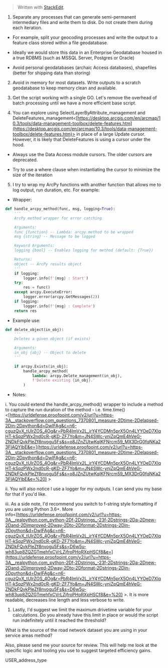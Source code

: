 > Written with [StackEdit](https://stackedit.io/).



1. Separate any processes that can generate semi-permanent intermediary files and write them to disk. Do not create them during each iteration.

* For example, split your geocoding processes and write the output to a feature class stored within a file geodatabase.

* Ideally we would store this data in an Enterprise Geodatabase housed in a true RDBMS (such as MSSQL Server, Postgres or Oracle)

* Avoid personal geodatabases (archaic Access databases), shapefiles (better for shipping data than storing)

2. Avoid in memory for most datasets. Write outputs to a scratch geodatabase to keep memory clean and available.

3. Get the script working with a single GO. Let's remove the overhead of batch processing until we have a more efficient base script.

4. You can explore using SelectLayerByAttribute_management and DeleteFeatures_management<[https://desktop.arcgis.com/en/arcmap/10.3/tools/data-management-toolbox/delete-features.htm](https://desktop.arcgis.com/en/arcmap/10.3/tools/data-management-toolbox/delete-features.htm)> in place of a large Update cursor. However, it is likely that DeleteFeatures is using a cursor under the hood.

* Always use the Data Access module cursors. The older cursors are deprecated.

* Try to use a where clause when instantiating the cursor to minimize the size of the iteration

5. I try to wrap my ArcPy functions with another function that allows me to log output, run duration, etc. For example:

* Wrapper:

```python
def handle_arcpy_method(func, msg, logging=True):
	'''
	ArcPy method wrapper for error catching

	Arguments:
	func {function} -- Lambda: arcpy.method to be wrapped
	msg {string} -- Message to be logged

	Keyword Arguments:
	logging {bool} -- Enables logging for method (default: {True})

	Returns:
	object -- ArcPy results object
	'''
	if logging:
		logger.info(f'{msg} : Start')
	try:
		res = func()
	except arcpy.ExecuteError:
		logger.error(arcpy.GetMessages(2))
	if logging:
		logger.info(f'{msg} : Complete')
	return res
```	

* Example use:

```python
def delete_object(in_obj):
	'''
	Deletes a given object (if exists)

	Arguments:
	in_obj {obj} -- Object to delete
	'''

	if arcpy.Exists(in_obj):
		handle_arcpy_method(
			lambda: arcpy.Delete_management(in_obj),
			f'Delete existing {in_obj}.'
		)
```
* Notes:

i. You could extend the handle_arcpy_method() wrapper to include a method to capture the run duration of the method - i.e. time.time()<[https://urldefense.proofpoint.com/v2/url?u=https-3A__stackoverflow.com_questions_7370801_measure-2Dtime-2Delapsed-2Din-2Dpython&d=DwIFAg&c=n6-cguzQvX_tUIrZOS_4Og&r=PbR4ImVx2L_irY4YCDMn5prX5On4LYYOeD7XlqHT-kSpzPWx2nd0cR-gKD-ZF7Yo&m=JN4SWc-ynjZpQmE4hVeG-ZNDkFQvkPleZf8nvogu5Fs&s=o8JZnZUtwKqIKFNrcm59_MX3DrG0fqNKa23FIAQYlbE&e=](https://urldefense.proofpoint.com/v2/url?u=https-3A__stackoverflow.com_questions_7370801_measure-2Dtime-2Delapsed-2Din-2Dpython&d=DwIFAg&c=n6-cguzQvX_tUIrZOS_4Og&r=PbR4ImVx2L_irY4YCDMn5prX5On4LYYOeD7XlqHT-kSpzPWx2nd0cR-gKD-ZF7Yo&m=JN4SWc-ynjZpQmE4hVeG-ZNDkFQvkPleZf8nvogu5Fs&s=o8JZnZUtwKqIKFNrcm59_MX3DrG0fqNKa23FIAQYlbE&e=%20) >

ii. You will also notice I use a logger for my outputs. I can send you my base for that if you'd like.

iii. As a side note, I'd recommend you switch to f-string style formatting if you are using Python 3.6+. More info<[https://urldefense.proofpoint.com/v2/url?u=https-3A__realpython.com_python-2Df-2Dstrings_-23f-2Dstrings-2Da-2Dnew-2Dand-2Dimproved-2Dway-2Dto-2Dformat-2Dstrings-2Din-2Dpython&d=DwIFAg&c=n6-cguzQvX_tUIrZOS_4Og&r=PbR4ImVx2L_irY4YCDMn5prX5On4LYYOeD7XlqHT-kSpzPWx2nd0cR-gKD-ZF7Yo&m=JN4SWc-ynjZpQmE4hVeG-ZNDkFQvkPleZf8nvogu5Fs&s=D6w5u-wh83up8ZQZGTmehfxCVrLZjfroPHoRXpHSCf8&e=](https://urldefense.proofpoint.com/v2/url?u=https-3A__realpython.com_python-2Df-2Dstrings_-23f-2Dstrings-2Da-2Dnew-2Dand-2Dimproved-2Dway-2Dto-2Dformat-2Dstrings-2Din-2Dpython&d=DwIFAg&c=n6-cguzQvX_tUIrZOS_4Og&r=PbR4ImVx2L_irY4YCDMn5prX5On4LYYOeD7XlqHT-kSpzPWx2nd0cR-gKD-ZF7Yo&m=JN4SWc-ynjZpQmE4hVeG-ZNDkFQvkPleZf8nvogu5Fs&s=D6w5u-wh83up8ZQZGTmehfxCVrLZjfroPHoRXpHSCf8&e=%20) >. It is more readable, decreases line length and less verbose to write.

1. Lastly, I'd suggest we limit the maximum drivetime variable for your calculations. Do you already have this limit in place or would the script run indefinitely until it reached the threshold?

What is the source of the road network dataset you are using in your service areas method?

Also, please send me your source for review. This will help me look at the specific logic and tooling you use to suggest targeted efficiency gains.

USER_address_type
<!--stackedit_data:
eyJoaXN0b3J5IjpbOTQyMjczOTY1LC0zNDk3NTI0MzAsNTk2MD
A0NDFdfQ==
-->